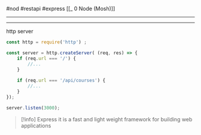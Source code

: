 #nod #restapi  #express 
[[_ 0 Node (Mosh)]]

---








---
http server
```js
const http = require('http') ;

const server = http.createServer( (req, res) => {
	if (req.url === '/') {
	    //...
	}
	
	if (req.url === '/api/courses') {
		//...
	}
});

server.listen(3000);

```


>[!info]  Express
>it is a fast and light weight framework for building web applications
 














